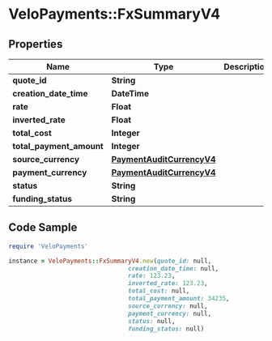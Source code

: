 # VeloPayments::FxSummaryV4

## Properties

Name | Type | Description | Notes
------------ | ------------- | ------------- | -------------
**quote_id** | **String** |  | 
**creation_date_time** | **DateTime** |  | 
**rate** | **Float** |  | 
**inverted_rate** | **Float** |  | 
**total_cost** | **Integer** |  | 
**total_payment_amount** | **Integer** |  | 
**source_currency** | [**PaymentAuditCurrencyV4**](PaymentAuditCurrencyV4.md) |  | [optional] 
**payment_currency** | [**PaymentAuditCurrencyV4**](PaymentAuditCurrencyV4.md) |  | [optional] 
**status** | **String** |  | 
**funding_status** | **String** |  | 

## Code Sample

```ruby
require 'VeloPayments'

instance = VeloPayments::FxSummaryV4.new(quote_id: null,
                                 creation_date_time: null,
                                 rate: 123.23,
                                 inverted_rate: 123.23,
                                 total_cost: null,
                                 total_payment_amount: 34235,
                                 source_currency: null,
                                 payment_currency: null,
                                 status: null,
                                 funding_status: null)
```


